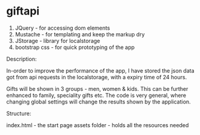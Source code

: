 giftapi
=======

1. JQuery - for accessing dom elements
2. Mustache - for templating and keep the markup dry
3. JStorage - library for localstorage
4. bootstrap css - for quick prototyping of the app

Description:

In-order to improve the performance of the app, I have stored the json data got from api requests in the localstorage,
with a expiry time of 24 hours.

Gifts will be shown in 3 groups - men, women & kids. This can be further enhanced to family, speciality gifts etc.
The code is very general, where changing global settings will change the results shown by the application.

Structure:

index.html - the start page
assets folder - holds all the resources needed

